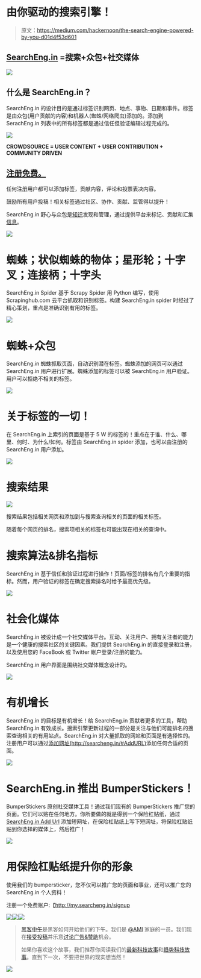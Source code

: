 # 由你驱动的搜索引擎！

> 原文：<https://medium.com/hackernoon/the-search-engine-powered-by-you-d01d4f53d601>

## [SearchEng.in](http://searcheng.in) =搜索+众包+社交媒体

![](img/e9d6693184f9b4cced9decfe7109640e.png)

## 什么是 SearchEng.in？

SearchEng.in 的设计目的是通过标签识别网页、地点、事物、日期和事件。标签是由众包(用户贡献的内容)和机器人(蜘蛛/网络爬虫)添加的。添加到 SerachEng.in 列表中的所有标签都是通过信任但验证编辑过程完成的。

![](img/26c269cc516d005c3cfbf218ae77ced5.png)

**CROWDSOURCE = USER CONTENT + USER CONTRIBUTION + COMMUNITY DRIVEN**

## [注册免费。](http://my.searcheng.in/signup)

任何注册用户都可以添加标签，贡献内容，评论和投票表决内容。

鼓励所有用户投稿！相关标签通过社区、协作、贡献、监管得以提升！

SearchEng.in 野心与众包是[知识](https://hackernoon.com/tagged/knowledge)发现和管理，通过提供平台来标记、贡献和汇集[信息](https://hackernoon.com/tagged/information)。

![](img/8df9b90389d1b4a95546409995f74b96.png)

# 蜘蛛；状似蜘蛛的物体；星形轮；十字叉；连接柄；十字头

SearchEng.in Spider 基于 Scrapy Spider 用 Python 编写，使用 Scrapinghub.com 云平台抓取和识别标签。构建 SearchEng.in spider 时经过了精心策划，重点是准确识别有用的标签。

![](img/10504a90f0c97cbdc8e5b6b5265c460b.png)

# 蜘蛛+众包

SearchEng.in 蜘蛛抓取页面，自动识别潜在标签。蜘蛛添加的网页可以通过 SearchEng.in 用户进行扩展。蜘蛛添加的标签可以被 SearchEng.in 用户验证。用户可以拒绝不相关的标签。

![](img/f7f0bf862f680eb37e263c5fae1dae47.png)

# 关于标签的一切！

在 SearchEng.in 上索引的页面是基于 5 W 的标签的！重点在于谁、什么、哪里、何时、为什么/如何。标签由 SearchEng.in spider 添加，也可以由注册的 SearchEng.in 用户添加。

![](img/1cbecc2104bd5dbc92c347d34074057b.png)

# 搜索结果

![](img/36ec1da0116af669cc52b4533b0fc66a.png)

搜索结果包括相关网页和添加到与搜索查询相关的页面的相关标签。

随着每个网页的排名，搜索项相关的标签也可能出现在相关的查询中。

# **搜索算法&排名指标**

SearchEng.in 基于信任和验证过程进行操作！页面/标签的排名有几个重要的指标。然而，用户验证的标签在确定搜索排名时给予最高优先级。

![](img/607dc4c1ff9346880a4a4d78f725578b.png)

# 社会化媒体

SearchEng.in 被设计成一个社交媒体平台。互动、关注用户、拥有关注者的能力是一个健康的搜索社区的关键因素。我们提供 SearchEng.in 的直接登录和注册，以及使用您的 FaceBook 或 Twitter 帐户登录/注册的能力。

SearchEng.in 用户界面是围绕社交媒体概念设计的。

![](img/e8458ce514bb5cc91c0dc0b9ea2d297e.png)

# 有机增长

SearchEng.in 的目标是有机增长！给 SearchEng.in 贡献者更多的工具，帮助 SearchEng.in 有效成长。搜索引擎更新过程的一部分是关注与他们可能排名的搜索查询相关的有用站点。SearchEng.in 对大量抓取的网站和页面是有选择性的。注册用户可以通过[添加网址(http://searcheng.in/#AddURL)](http://searcheng.in/#AddURL)添加任何合适的页面。

![](img/df80ab63bd9c89a63139c82eb14d3942.png)

# SearchEng.in 推出 BumperStickers！

BumperStickers 原创社交媒体工具！通过我们现有的 BumperStickers 推广您的页面。它们可以贴在任何地方。你所要做的就是得到一个保险杠贴纸，通过 [SearchEng.in Add Url](http://searcheng.in/#AddURL) 添加短网址，在保险杠贴纸上写下短网址，将保险杠贴纸贴到你选择的媒体上，然后推广！

![](img/5e98adcb701e59200c321c2c98e3c3d5.png)

# 用保险杠贴纸提升你的形象

使用我们的 bumpersticker，您不仅可以推广您的页面和事业，还可以推广您的 SearchEng.in 个人资料！

注册一个免费账户:【http://my.searcheng.in/signup 

[![](img/50ef4044ecd4e250b5d50f368b775d38.png)](http://bit.ly/HackernoonFB)[![](img/979d9a46439d5aebbdcdca574e21dc81.png)](https://goo.gl/k7XYbx)[![](img/2930ba6bd2c12218fdbbf7e02c8746ff.png)](https://goo.gl/4ofytp)

> [黑客中午](http://bit.ly/Hackernoon)是黑客如何开始他们的下午。我们是 [@AMI](http://bit.ly/atAMIatAMI) 家庭的一员。我们现在[接受投稿](http://bit.ly/hackernoonsubmission)并乐意[讨论广告&赞助](mailto:partners@amipublications.com)机会。
> 
> 如果你喜欢这个故事，我们推荐你阅读我们的[最新科技故事](http://bit.ly/hackernoonlatestt)和[趋势科技故事](https://hackernoon.com/trending)。直到下一次，不要把世界的现实想当然！

![](img/be0ca55ba73a573dce11effb2ee80d56.png)